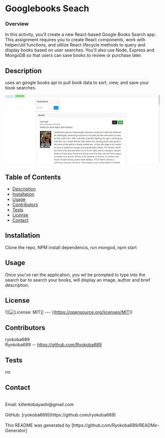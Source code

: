 # Googlebooks Seach
### Overview

In this activity, you'll create a new React-based Google Books Search app. This assignment requires you to create React components, work with helper/util functions, and utilize React lifecycle methods to query and display books based on user searches. You'll also use Node, Express and MongoDB so that users can save books to review or purchase later.

## Description
uses an google books api to pull book data to sort, view, and save your book searches. <br />

![alt text](https://raw.githubusercontent.com/ryokoba689/googly-books-homework/main/googlesearch.PNG)
## Table of Contents
- [Description](#description)
- [Installation](#installation)
- [Usage](#usage)
- [Contributors](#contributors)
- [Tests](#tests)
- [License](#license)
- [Contact](#contact) <br />
## Installation
Clone the repo, NPM install dependencis, run mongod, npm start <br />
## Usage
Once you've ran the application, you wil be prompted to type into the search bar to search your books, will display an image, author and brief description. <br />
## License 
![[![License: MIT](https://img.shields.io/badge/License-MIT-yellow.svg)]] --- ((https://opensource.org/licenses/MIT)) <br /> 
## Contributors
ryokoba689 <br /> 
Ryokoba689 -- https://github.com/Ryokoba689 <br />
## Tests
no<br />
## Contact 
<br /> 
Email: killerkobayashi@gmail.com<br /><br />
GitHub: [ryokoba689](https://github.com/ryokoba689)<br />
<br />
This README was generated by [https://github.com/Ryokoba689/READMe-Generator]
